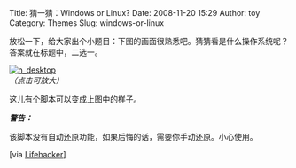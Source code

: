 Title: 猜一猜：Windows or Linux?
Date: 2008-11-20 15:29
Author: toy
Category: Themes
Slug: windows-or-linux

放松一下，给大家出个小题目：下图的画面很熟悉吧。猜猜看是什么操作系统呢？答案就在标题中，二选一。

[![n\_desktop](http://i.linuxtoy.org/images/2008/11/n_desktop-thumb.jpg)](http://i.linuxtoy.org/images/2008/11/n_desktop.jpg)  
*（点击可放大）*

这儿[有个脚本](http://ubuntu.online02.com/node/14)可以变成上图中的样子。

***警告：***

该脚本没有自动还原功能，如果后悔的话，需要你手动还原。小心使用。

[via
[Lifehacker](http://lifehacker.com/5093100/linux-theme-gets-scarily-close-to-xp)]
